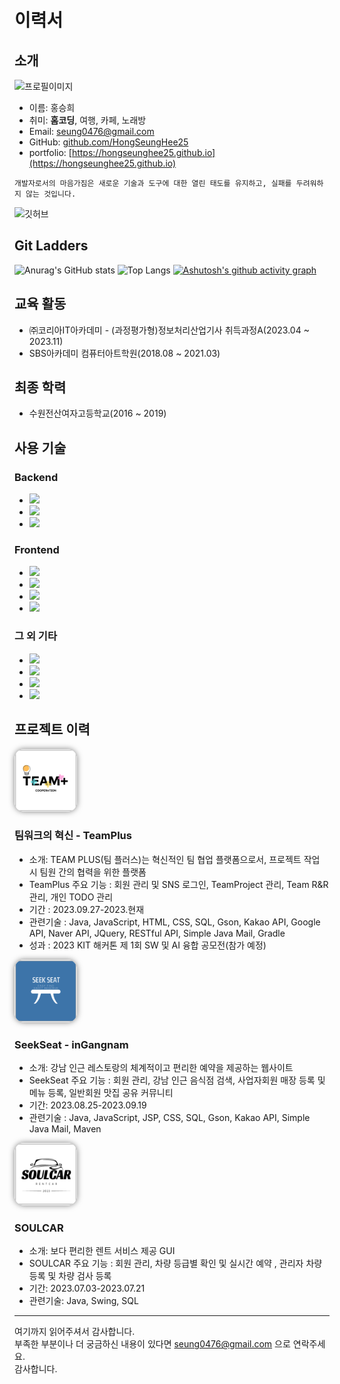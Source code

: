# 이력서

## 소개
<img src="https://github.com/HongSeungHee25/My-RESUME/raw/master/images/홍승희.jpg" alt="프로필이미지" width="200" />

- 이름: 홍승희
- 취미: **홈코딩**, 여행, 카페, 노래방
- Email: seung0476@gmail.com
- GitHub: [github.com/HongSeungHee25](https://github.com/HongSeungHee25)
- portfolio: [https://hongseunghee25.github.io](https://hongseunghee25.github.io)

```
개발자로서의 마음가짐은 새로운 기술과 도구에 대한 열린 태도를 유지하고, 실패를 두려워하지 않는 것입니다.
```
<img src="https://ghchart.rshah.org/HongSeungHee25" alt="깃허브" />

## Git Ladders
![Anurag's GitHub stats](https://github-readme-stats.vercel.app/api?username=HongSeungHee25&count_private=true&rank_icon=github)
![Top Langs](https://github-readme-stats.vercel.app/api/top-langs/?username=HongSeungHee25&count_private=true&layout=compact&theme=buefy)
[![Ashutosh's github activity graph](https://github-readme-activity-graph.vercel.app/graph?username=HongSeungHee25&count_private=true&theme=dracula)](https://github.com/HongSeungHee25/github-readme-activity-graph)

## 교육 활동
- ㈜코리아IT아카데미 - (과정평가형)정보처리산업기사 취득과정A(2023.04 ~ 2023.11)
- SBS아카데미 컴퓨터아트학원(2018.08 ~ 2021.03)

## 최종 학력
- 수원전산여자고등학교(2016 ~ 2019)

## 사용 기술
### Backend
- <img src="https://img.shields.io/badge/java-007396?style=for-the-badge&logo=OpenJDK&logoColor=white"> 
- <img src="https://img.shields.io/badge/oracle-F80000?style=for-the-badge&logo=oracle&logoColor=white"> 
- <img src="https://img.shields.io/badge/springboot-6DB33F?style=for-the-badge&logo=springboot&logoColor=white">

### Frontend
- <img src="https://img.shields.io/badge/html5-E34F26?style=for-the-badge&logo=html5&logoColor=white">
- <img src="https://img.shields.io/badge/css-1572B6?style=for-the-badge&logo=css3&logoColor=white"> 
- <img src="https://img.shields.io/badge/javascript-F7DF1E?style=for-the-badge&logo=javascript&logoColor=black"> 
- <img src="https://img.shields.io/badge/bootstrap-7952B3?style=for-the-badge&logo=bootstrap&logoColor=white">

### 그 외 기타
- <img src="https://img.shields.io/badge/github-181717?style=for-the-badge&logo=github&logoColor=white">
- <img src="https://img.shields.io/badge/gradle-02303A?style=for-the-badge&logo=gradle&logoColor=white">
- <img src="https://img.shields.io/badge/maven-C71A36?style=for-the-badge&logo=apachemaven&logoColor=white">
- <img src="https://img.shields.io/badge/apache tomcat-F8DC75?style=for-the-badge&logo=apachetomcat&logoColor=white">

## 프로젝트 이력

<img src='./images/TEAM.png' width="100" height="100" style="border-radius: 15%; overflow: hidden; box-shadow: 0px 0px 10px 0px rgba(0, 0, 0, 0.5);" />

### 팀워크의 혁신 - TeamPlus
- 소개: TEAM PLUS(팀 플러스)는 혁신적인 팀 협업 플랫폼으로서, 프로젝트 작업 시 팀원 간의 협력을 위한 플랫폼
- TeamPlus 주요 기능 : 회원 관리 및 SNS 로그인, TeamProject 관리, Team R&R 관리, 개인 TODO 관리
- 기간 : 2023.09.27-2023.현재
- 관련기술 : Java, JavaScript, HTML, CSS, SQL, Gson, Kakao API, Google API, Naver API, JQuery, RESTful API, Simple Java Mail, Gradle
- 성과 : 2023 KIT 해커톤 제 1회 SW 및 AI 융합 공모전(참가 예정)

<img src='./images/검색로고.png' width="100" height="100" style="border-radius: 15%; overflow: hidden; box-shadow: 0px 0px 10px 0px rgba(0, 0, 0, 0.5);" />

### SeekSeat - inGangnam
- 소개: 강남 인근 레스토랑의 체계적이고 편리한 예약을 제공하는 웹사이트
- SeekSeat 주요 기능 : 회원 관리, 강남 인근 음식점 검색, 사업자회원 매장 등록 및 메뉴 등록, 일반회원 맛집 공유 커뮤니티
- 기간: 2023.08.25-2023.09.19
- 관련기술 : Java, JavaScript, JSP, CSS, SQL, Gson, Kakao API, Simple Java Mail, Maven

<img src='./images/SOULCAR.png' width="100" height="100" style="border-radius: 15%; overflow: hidden; box-shadow: 0px 0px 10px 0px rgba(0, 0, 0, 0.5);" />

### SOULCAR
- 소개: 보다 편리한 렌트 서비스 제공 GUI
- SOULCAR 주요 기능 : 회원 관리, 차량 등급별 확인 및 실시간 예약 , 관리자 차량 등록 및 차량 검사 등록
- 기간: 2023.07.03-2023.07.21
- 관련기술: Java, Swing, SQL

----

여기까지 읽어주셔서 감사합니다. <br/>
부족한 부분이나 더 궁금하신 내용이 있다면 seung0476@gmail.com 으로 연락주세요.<br/>
감사합니다.
